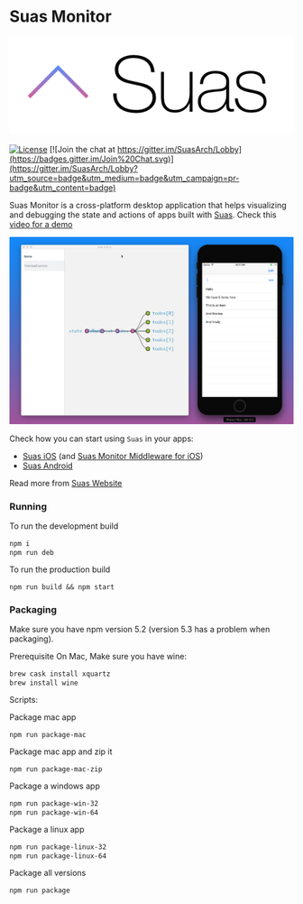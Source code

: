 # Suas Monitor

![Screenshot](/misc/logo.png?raw=true)

[![License](https://img.shields.io/badge/License-Apache%202.0-blue.svg)](https://raw.githubusercontent.com/zendesk/Suas-Monitor/master/LICENSE?token=AIff-ulIVSOIggwhz1xa9Iu_tLZ1gvcbks5ZlwIewA%3D%3D)
[![Join the chat at https://gitter.im/SuasArch/Lobby](https://badges.gitter.im/Join%20Chat.svg)](https://gitter.im/SuasArch/Lobby?utm_source=badge&utm_medium=badge&utm_campaign=pr-badge&utm_content=badge)

Suas Monitor is a cross-platform desktop application that helps visualizing and debugging the state and actions of apps built with [Suas](https://suaswebsite). Check this [video for a demo](https://www.youtube.com/watch?v=fvblSw8tG3k)

![Screenshot](/misc/screenshot.png?raw=true)

Check how you can start using `Suas` in your apps:
- [Suas iOS](https://github.com/zendesk/Suas-iOS) (and [Suas Monitor Middleware for iOS](https://github.com/zendesk/Suas-iOS-Monitor-Middleware))
- [Suas Android](https://github.com/zendesk/Suas-iOS)

Read more from [Suas Website](https://suaswebsite)

### Running  

To run the development build

```
npm i
npm run deb
```

To run the production build

```
npm run build && npm start
```

### Packaging

Make sure you have npm version 5.2 (version 5.3 has a problem when packaging).

Prerequisite On Mac, Make sure you have wine:

```
brew cask install xquartz
brew install wine
```

Scripts:

Package mac app
```
npm run package-mac
```

Package mac app and zip it
```
npm run package-mac-zip
```

Package a windows app
```
npm run package-win-32
npm run package-win-64
```

Package a linux app
```
npm run package-linux-32
npm run package-linux-64
```

Package all versions
```
npm run package
```
